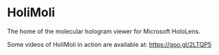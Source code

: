 # HoliMoli
The home of the molecular hologram viewer for Microsoft HoloLens.

Some videos of HoliMoli in action are available at: https://goo.gl/2LTQP5

